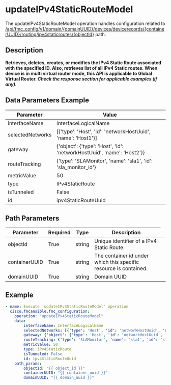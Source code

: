 # updateIPv4StaticRouteModel

The updateIPv4StaticRouteModel operation handles configuration related to [/api/fmc_config/v1/domain/{domainUUID}/devices/devicerecords/{containerUUID}/routing/ipv4staticroutes/{objectId}](/paths//api/fmc_config/v1/domain/{domain_uuid}/devices/devicerecords/{container_uuid}/routing/ipv4staticroutes/{object_id}.md) path.&nbsp;
## Description
**Retrieves, deletes, creates, or modifies the IPv4 Static Route associated with the specified ID. Also, retrieves list of all IPv4 Static routes. When device is in multi virtual router mode, this API is applicable to Global Virtual Router. _Check the response section for applicable examples (if any)._**

## Data Parameters Example
| Parameter | Value |
| --------- | -------- |
| interfaceName | InterfaceLogicalName |
| selectedNetworks | [{'type': 'Host', 'id': 'networkHostUuid', 'name': 'Host1'}] |
| gateway | {'object': {'type': 'Host', 'id': 'networkHostUuid', 'name': 'Host2'}} |
| routeTracking | {'type': 'SLAMonitor', 'name': 'sla1', 'id': 'sla_monitor_id'} |
| metricValue | 50 |
| type | IPv4StaticRoute |
| isTunneled | False |
| id | ipv4StaticRouteUuid |

## Path Parameters
| Parameter | Required | Type | Description |
| --------- | -------- | ---- | ----------- |
| objectId | True | string <td colspan=3> Unique identifier of a IPv4 Static Route. |
| containerUUID | True | string <td colspan=3> The container id under which this specific resource is contained. |
| domainUUID | True | string <td colspan=3> Domain UUID |

## Example
```yaml
- name: Execute 'updateIPv4StaticRouteModel' operation
  cisco.fmcansible.fmc_configuration:
    operation: "updateIPv4StaticRouteModel"
    data:
        interfaceName: InterfaceLogicalName
        selectedNetworks: [{'type': 'Host', 'id': 'networkHostUuid', 'name': 'Host1'}]
        gateway: {'object': {'type': 'Host', 'id': 'networkHostUuid', 'name': 'Host2'}}
        routeTracking: {'type': 'SLAMonitor', 'name': 'sla1', 'id': 'sla_monitor_id'}
        metricValue: 50
        type: IPv4StaticRoute
        isTunneled: False
        id: ipv4StaticRouteUuid
    path_params:
        objectId: "{{ object_id }}"
        containerUUID: "{{ container_uuid }}"
        domainUUID: "{{ domain_uuid }}"

```